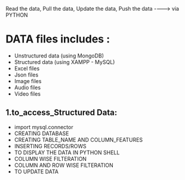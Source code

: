 Read the data, Pull the data, Update the data, Push the data ----> via PYTHON                                                    

# DATA files includes :                                                                                        
* Unstructured data (using MongoDB)                                                       
* Structured data (using XAMPP - MySQL)                                                                                   
* Excel files                                                                                               
* Json files                                                                                                        
* Image files                                                                                                              
* Audio files                                                                                                               
* Video files                                                                                                      


## 1.to_access_Structured Data:

* import mysql.connector
* CREATING DATABASE
* CREATING TABLE_NAME AND COLUMN_FEATURES
* INSERTING RECORDS/ROWS
* TO DISPLAY THE DATA IN PYTHON SHELL
* COLUMN WISE FILTERATION
* COLUMN AND ROW WISE FILTERATION
* TO UPDATE DATA
